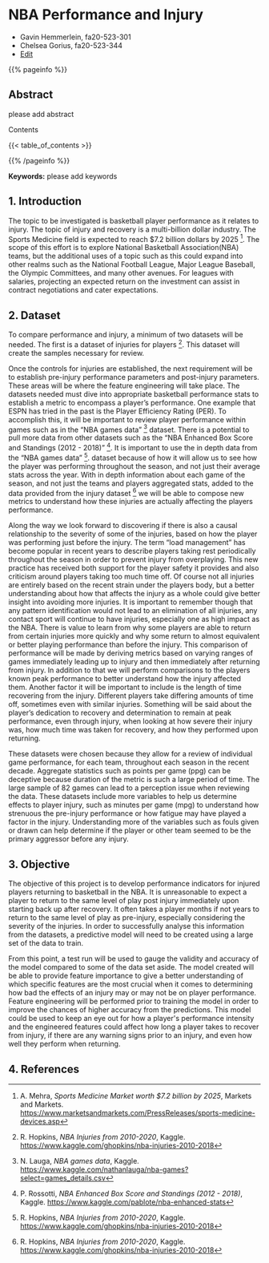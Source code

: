 # NBA Performance and Injury

* Gavin Hemmerlein, fa20-523-301 
* Chelsea Gorius, fa20-523-344
* [Edit](https://github.com/cybertraining-dsc/fa20-523-301/blob/master/project/project.md)

{{% pageinfo %}}

## Abstract

please add abstract

Contents

{{< table_of_contents >}}

{{% /pageinfo %}}

**Keywords:** please add keywords

## 1. Introduction

The topic to be investigated is basketball player performance as it relates to injury. The topic of injury and recovery is a multi-billion dollar industry.  The Sports Medicine field is expected to reach $7.2 billion dollars by 2025 [^1].  The scope of this effort is to explore National Basketball Association(NBA) teams, but the additional uses of a topic such as this could expand into other realms such as the National Football League, Major League Baseball, the Olympic Committees, and many other avenues.  For leagues with salaries, projecting an expected return on the investment can assist in contract negotiations and cater expectations.

## 2. Dataset

To compare performance and injury, a minimum of two datasets will be needed. The first is a dataset of injuries for players [^2]. This dataset will create the samples necessary for review.

Once the controls for injuries are established, the next requirement will be to establish  pre-injury performance parameters and post-injury parameters.  These areas will be where the feature engineering will take place.  The datasets needed must dive into appropriate basketball performance stats to establish a metric to encompass a player’s performance. One example that ESPN has tried in the past is the Player Efficiency Rating (PER).  To accomplish this, it will be important to review player performance within games such as in the “NBA games data” [^3] dataset.  There is a potential to pull more data from other datasets such as the “NBA Enhanced Box Score and Standings (2012 - 2018)” [^4].  It is important to use the in depth data from the “NBA games data” [^2]. dataset because of how it will allow us to see how the player was performing throughout the season, and not just their average stats across the year.  With in depth information about each game of the season, and not just the teams and players aggregated stats, added to the data provided from the injury dataset [^2] we will be able to compose new metrics to understand how these injuries are actually affecting the players performance.  

Along the way we look forward to discovering if there is also a causal relationship to the severity of some of the injuries, based on how the player was performing just before the injury.  The term “load management” has become popular in recent years to describe players taking rest periodically throughout the season in order to prevent injury from overplaying.  This new practice has received both support for the player safety it provides and also criticism around players taking too much time off.  Of course not all injuries are entirely based on the recent strain under the players body, but a better understanding about how that affects the injury as a whole could give better insight into avoiding more injuries.  It is important to remember though that any pattern identification would not lead to an elimination of all injuries, any contact sport will continue to have injuries, especially one as high impact as the NBA.  There is value to learn from why some players are able to return from certain injuries more quickly and why some return to almost equivalent or better playing performance than before the injury.  This comparison of performance will be made by deriving metrics based on varying ranges of games immediately leading up to injury and then immediately after returning from injury.  In addition to that we will perform comparisons to the players known peak performance to better understand how the injury affected them.  Another factor it will be important to include is the length of time recovering from the injury. Different players take differing amounts of time off, sometimes even with similar injuries.  Something will be said about the player’s dedication to recovery and determination to remain at peak performance, even through injury, when looking at how severe their injury was, how much time was taken for recovery, and how they performed upon returning.

These datasets were chosen because they allow for a review of individual game performance, for each team, throughout each season in the recent decade.  Aggregate statistics such as points per game (ppg) can be deceptive because duration of the metric is such a large period of time.  The large sample of 82 games can lead to a perception issue when reviewing the data.  These datasets include more variables to help us determine effects to player injury, such as minutes per game (mpg) to understand how strenuous the pre-injury performance or how fatigue may have played a factor in the injury.  Understanding more of the variables such as fouls given or drawn can help determine if the player or other team seemed to be the primary aggressor before any injury.  

## 3. Objective

The objective of this project is to develop performance indicators for injured players returning to basketball in the NBA.  It is unreasonable to expect a player to return to the same level of play post injury immediately upon starting back up after recovery.  It often takes a player months if not years to return to the same level of play as pre-injury, especially considering the severity of the injuries.  In order to successfully analyse this information from the datasets, a predictive model will need to be created using a large set of the data to train. 

From this point, a test run will be used to gauge the validity and accuracy of the model compared to some of the data set aside.  The model created will be able to provide feature importance to give a better understanding of which specific features are the most crucial when it comes to determining how bad the effects of an injury may or may not be on player performance.  Feature engineering will be performed prior to training the model in order to improve the chances of higher accuracy from the predictions.  This model could be used to keep an eye out for how a player's performance intensity and the engineered features could affect how long a player takes to recover from injury, if there are any warning signs prior to an injury, and even how well they perform when returning.


## 4. References


[^1]: A. Mehra, *Sports Medicine Market worth $7.2 billion by 2025*, Markets and Markets.
 <https://www.marketsandmarkets.com/PressReleases/sports-medicine-devices.asp>

[^2]: R. Hopkins, *NBA Injuries from 2010-2020*, Kaggle. <https://www.kaggle.com/ghopkins/nba-injuries-2010-2018>

[^3]: N. Lauga, *NBA games data*, Kaggle.  <https://www.kaggle.com/nathanlauga/nba-games?select=games_details.csv>

[^4]: P. Rossotti, *NBA Enhanced Box Score and Standings (2012 - 2018)*, Kaggle. <https://www.kaggle.com/pablote/nba-enhanced-stats>




